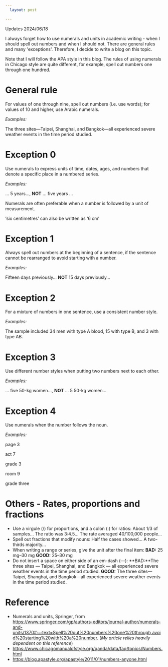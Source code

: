 ```yaml
---
  layout: post

---
```


Updates 2024/06/18

I always forget how to use numerals and units in academic writing - when I should spell out numbers and when I should not. There are general rules and many 'exceptions'. Therefore, I decide to write a blog on this topic.

Note that I will follow the APA style in this blog. The rules of using numerals in Chicago style are quite different, for example, spell out numbers one through one hundred.

# General rule

For values of one through nine, spell out numbers (i.e. use words); for values of 10 and higher, use Arabic numerals.

*Examples:*

The three sites—Taipei, Shanghai, and Bangkok—all experienced severe weather events in the time period studied.

# Exception 0

Use numerals to express units of time, dates, ages, and numbers that denote a specific place in a numbered series.

*Examples:*

... 5 years..., **NOT** ... five years ...

Numerals are often preferable when a number is followed by a unit of measurement.

‘six centimetres’ can also be written as ‘6 cm’

# Exception 1

Always spell out numbers at the beginning of a sentence, if the sentence cannot be rearranged to avoid starting with a number.

*Examples:*

Fifteen days previously… **NOT** 15 days previously…

# Exception 2

For a mixture of numbers in one sentence, use a consistent number style.

*Examples:*

The sample included 34 men with type A blood, 15 with type B, and 3 with type AB.

# Exception 3

Use different number styles when putting two numbers next to each other.

*Examples:*

... five 50-kg women..., **NOT** ... 5 50-kg women...

# Exception 4

Use numerals when the number follows the noun.

*Examples:*

page 3

act 7

grade 3

room 9

grade three

# Others - Rates, proportions and fractions

- Use a virgule (/) for proportions, and a colon (:) for ratios:
  About 1/3 of samples…
  The ratio was 3:4.5…
  The rate averaged 40/100,000 people…
- Spell out fractions that modify nouns:
  Half the cases showed…
  A two-thirds majority…
- When writing a range or series, give the unit after the final item:
  **BAD:** 25 mg–30 mg
  **GOOD:** 25–30 mg
- Do not insert a space on either side of an em-dash (—):
  **BAD:**The three sites — Taipei, Shanghai, and Bangkok — all experienced severe weather events in the time period studied.
  **GOOD:** The three sites—Taipei, Shanghai, and Bangkok—all experienced severe weather events in the time period studied.

# Reference

- Numerals and units, Springer, from https://www.springer.com/gp/authors-editors/journal-author/numerals-and-units/1370#:~:text=Spell%20out%20numbers%20one%20through,avoid%20starting%20with%20a%20number. (*My article relies heavily dependent on this reference*)
- https://www.chicagomanualofstyle.org/qanda/data/faq/topics/Numbers.html
- https://blog.apastyle.org/apastyle/2011/01/numbers-anyone.html